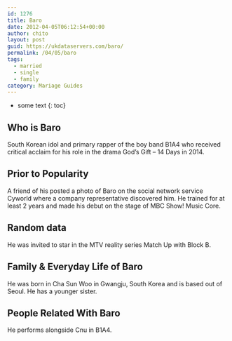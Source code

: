 ```yaml
---
id: 1276
title: Baro
date: 2012-04-05T06:12:54+00:00
author: chito
layout: post
guid: https://ukdataservers.com/baro/
permalink: /04/05/baro  
tags:
  - married
  - single
  - family
category: Mariage Guides
---
```


* some text
{: toc}


## Who is  Baro
                  
                  
                  
South Korean idol and primary rapper of the boy band B1A4 who received critical acclaim for his role in the drama God&#8217;s Gift &#8211; 14 Days in 2014.
                  
                
                
                
## Prior to Popularity 
                  
                  
                  
A friend of his posted a photo of Baro on the social network service Cyworld where a company representative discovered him. He trained for at least 2 years and made his debut on the stage of MBC Show! Music Core.
                  
                
                
                
## Random data 
                  
                  
                  
He was invited to star in the MTV reality series Match Up with Block B.
                  
                
                
                
## Family & Everyday Life of Baro
                  
                  
                  
He was born in Cha Sun Woo in Gwangju, South Korea and is based out of Seoul. He has a younger sister.
                  
                
                
                
## People Related With  Baro
                  
                  
                  
He performs alongside Cnu in B1A4.
                  
                
              
            
          
          
          
    
    
  
